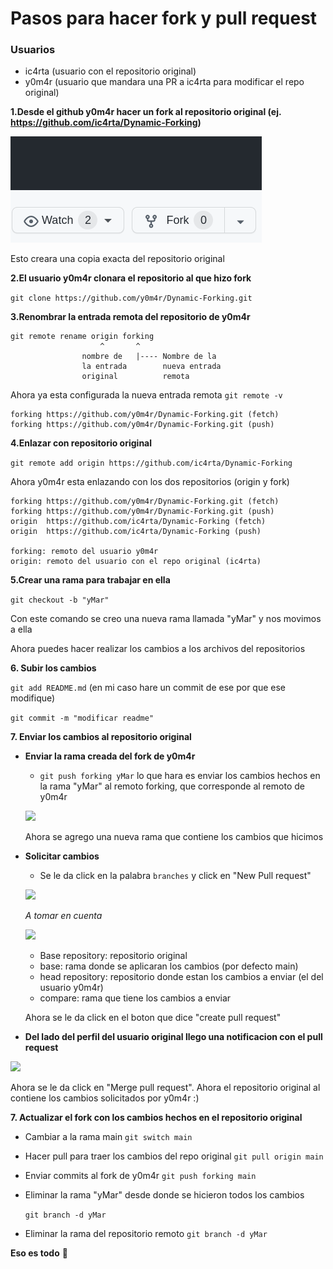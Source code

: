 # Pasos para hacer fork y pull request

### Usuarios

- ic4rta (usuario con el repositorio original)
- y0m4r (usuario que mandara una PR a ic4rta para modificar el repo original)

**1.Desde el github y0m4r hacer un fork al repositorio original (ej. <https://github.com/ic4rta/Dynamic-Forking>)**

![](assets/fork.png)

Esto creara una copia exacta del repositorio original

**2.El usuario y0m4r clonara el repositorio al que hizo fork**

```git clone https://github.com/y0m4r/Dynamic-Forking.git```

**3.Renombrar la entrada remota del repositorio de y0m4r**

```
git remote rename origin forking
                    ^       ^
                nombre de   |---- Nombre de la 
                la entrada        nueva entrada
                original          remota
```

Ahora ya esta configurada la nueva entrada remota
```git remote -v```

```
forking	https://github.com/y0m4r/Dynamic-Forking.git (fetch)
forking	https://github.com/y0m4r/Dynamic-Forking.git (push)
```

**4.Enlazar con repositorio original**

```git remote add origin https://github.com/ic4rta/Dynamic-Forking```

Ahora y0m4r esta enlazando con los dos repositorios (origin y fork)

```
forking	https://github.com/y0m4r/Dynamic-Forking.git (fetch)
forking	https://github.com/y0m4r/Dynamic-Forking.git (push)
origin	https://github.com/ic4rta/Dynamic-Forking (fetch)
origin	https://github.com/ic4rta/Dynamic-Forking (push)

forking: remoto del usuario y0m4r
origin: remoto del usuario con el repo original (ic4rta)
```

**5.Crear una rama para trabajar en ella** 

```git checkout -b "yMar"```

Con este comando se creo una nueva rama llamada "yMar" y nos movimos a ella

Ahora puedes hacer realizar los cambios a los archivos del repositorios

**6. Subir los cambios**

```git add README.md``` 
(en mi caso hare un commit de ese por que ese modifique)

```git commit -m "modificar readme"```

**7. Enviar los cambios al repositorio original**

- **Enviar la rama creada del fork de y0m4r**
    - ```git push forking yMar``` 
    lo que hara es enviar los cambios hechos en la rama "yMar" al remoto forking, que corresponde al remoto de y0m4r

    ![](assets/remoto.png)
    
    Ahora se agrego una nueva rama que contiene los cambios que hicimos


- **Solicitar cambios**
    - Se le da click en la palabra ```branches```
    y click en "New Pull request"

    ![](assets/pull.png)

    *A tomar en cuenta*

    ![](assets/destino.png)

    - Base repository: repositorio original
    - base: rama donde se aplicaran los cambios (por defecto main)
    - head repository: repositorio donde estan los cambios a enviar (el del usuario y0m4r)
    - compare: rama que tiene los cambios a enviar

    Ahora se le da click en el boton que dice "create pull request"


- **Del lado del perfil del usuario original llego una notificacion con el pull request**

![](assets/pullreq.png)

Ahora se le da click en "Merge pull request".
Ahora el repositorio original al contiene los cambios solicitados por y0m4r :)

**7. Actualizar el fork con los cambios hechos en el repositorio original**

- Cambiar a la rama main
    ```git switch main```

- Hacer pull para traer los cambios del repo original
    ```git pull origin main```

- Enviar commits al fork de y0m4r 
    ```git push forking main```

- Eliminar la rama "yMar" desde donde se hicieron todos los cambios

    ```git branch -d yMar```

- Eliminar la rama del repositorio remoto
    ```git branch -d yMar```


**Eso es todo** :monkey:
